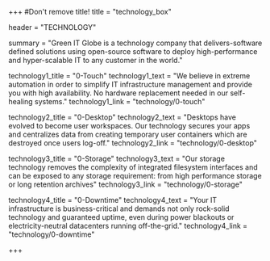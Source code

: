 +++
#Don't remove title!
title = "technology_box"

header = "TECHNOLOGY"

summary = "Green IT Globe is a technology company that delivers-software defined solutions using open-source software to deploy high-performance and hyper-scalable IT to any customer in the world."

technology1_title = "0-Touch"
technology1_text = "We believe in extreme automation in order to simplify IT infrastructure management and provide you with high availability. No hardware replacement needed in our self-healing systems."
technology1_link = "technology/0-touch"

technology2_title = "0-Desktop"
technology2_text = "Desktops have evolved to become user workspaces. Our technology secures your apps and centralizes data from creating temporary user containers which are destroyed once users log-off."
technology2_link = "technology/0-desktop"

technology3_title = "0-Storage"
technology3_text = "Our storage technology removes the complexity of integrated filesystem interfaces and can be exposed to any storage requirement: from high performance storage or long retention archives"
technology3_link = "technology/0-storage"

technology4_title = "0-Downtime"
technology4_text = "Your IT infrastructure is business-critical and demands not only rock-solid technology and guaranteed uptime, even during power blackouts or electricity-neutral datacenters running off-the-grid."
technology4_link = "technology/0-downtime"

+++